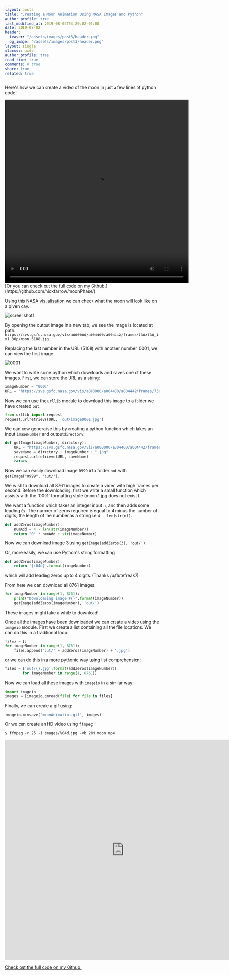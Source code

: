 ```yaml
---
layout: posts
title: "Creating a Moon Animation Using NASA Images and Python"
author_profile: true
last_modified_at: 2019-08-02T03:20:02-05:00
date: 2019-08-02
header:
  teaser: "/assets/images/post3/header.png"
  og_image: "/assets/images/post3/header.png"
layout: single
classes: wide
author_profile: true
read_time: true
comments: # true
share: true
related: true
---
```

Here's how we can create a video of the moon in just a few lines of python code!

<video preload="auto" autoplay="autoplay" loop="loop" style="width: 600px; height: 600px;">
    <source src="http://i.imgur.com/29P2k8Z.mp4" type="video/mp4"></source>
</video>
[Or you can check out the full code on my Github.](https://github.com/nickfarrow/moonPhase/)

Using this [NASA visualisation](https://svs.gsfc.nasa.gov/4442) we can check what the moon will look like on a given day.

![screenshot1](/assets/images/post3/screenshot_1.png)

By opening the output image in a new tab, we see the image is located at path:
`https://svs.gsfc.nasa.gov/vis/a000000/a004400/a004442/frames/730x730_1x1_30p/moon.5108.jpg`

Replacing the last number in the URL (5108) with another number, 0001, we can view the first image:

![0001](https://svs.gsfc.nasa.gov/vis/a000000/a004400/a004442/frames/730x730_1x1_30p/moon.0001.jpg)

We want to write some python which downloads and saves one of these images. First, we can store the URL as a string:
```python
imageNumber = "0001"
URL = "https://svs.gsfc.nasa.gov/vis/a000000/a004400/a004442/frames/730x730_1x1_30p/moon.{}.jpg".format(imageNumber)
```

Now we can use the `urllib` module to download this image to a folder we have created `out`.
```python
from urllib import request
request.urlretrieve(URL, 'out/image0001.jpg')
```

We can now generalise this by creating a python function which takes an input `imageNumber` and output`directory`:
```python
def getImage(imageNumber, directory):
    URL = "https://svs.gsfc.nasa.gov/vis/a000000/a004400/a004442/frames/730x730_1x1_30p/moon.{}.jpg".format(imageNumber) 
    saveName = directory + imageNumber + ".jpg"
    request.urlretrieve(URL, saveName)
    return
```
Now we can easily download image `0999` into folder `out` with `getImage("0999", 'out/')`.

We wish to download all 8761 images to create a video with high frames per second. Before the downloading, first we write a small function which assists with the '0001' formatting style (moon.1.jpg does not exist!). 

We want a function which takes an integer input `n`, and then adds some leading `0s`. The number of zeros required is equal to 4 minus the number of digits, the length of the number as a string i.e `4 - len(str(n))`.

```python
def addZeros(imageNumber):
    numAdd = 4 - len(str(imageNumber))
    return "0" * numAdd + str(imageNumber) 
```

Now we can download image 3 using `getImage(addZeros(3), 'out/')`.

Or, more easily, we can use Python's string formatting:
```python
def addZeros(imageNumber):
    return '{:04d}'.format(imageNumber)
```
which will add leading zeros up to 4 digits. (Thanks /u/flutefreak7)

From here we can download all 8761 images:
```python
for imageNumber in range(1, 8761):
    print("Downloading image #{}".format(imageNumber))
    getImage(addZeros(imageNumber), 'out/')
```
These images might take a while to download!

Once all the images have been downloaded we can create a video using the `imageio` module. First we create a list containing all the file locations. We can do this in a traditional loop:
```python
files = []
for imageNumber in range(1, 8761):
    files.append('out/' + addZeros(imageNumber) + '.jpg')
```
or we can do this in a more pythonic way using list comprehension:
```python
files = ['out/{}.jpg'.format(addZeros(imageNumber)) 
        for imageNumber in range(1, 8761)]
```

Now we can load all these images with `imageio` in a similar way:
```python
import imageio
images = [imageio.imread(file) for file in files]
```

Finally, we can create a gif using:
```python
imageio.mimsave('moonAnimation.gif', images)
```

Or we can create an HD video using `ffmpeg`:
```shell
$ ffmpeg -r 25 -i images/%04d.jpg -vb 20M moon.mp4 
```

<iframe width="777" height="720" src="https://www.youtube.com/embed/Cz1ED7FW4dk" frameborder="0" allow="accelerometer; autoplay; encrypted-media; gyroscope; picture-in-picture" allowfullscreen></iframe>

[Check out the full code on my Github.](https://github.com/nickfarrow/moonPhase/)

